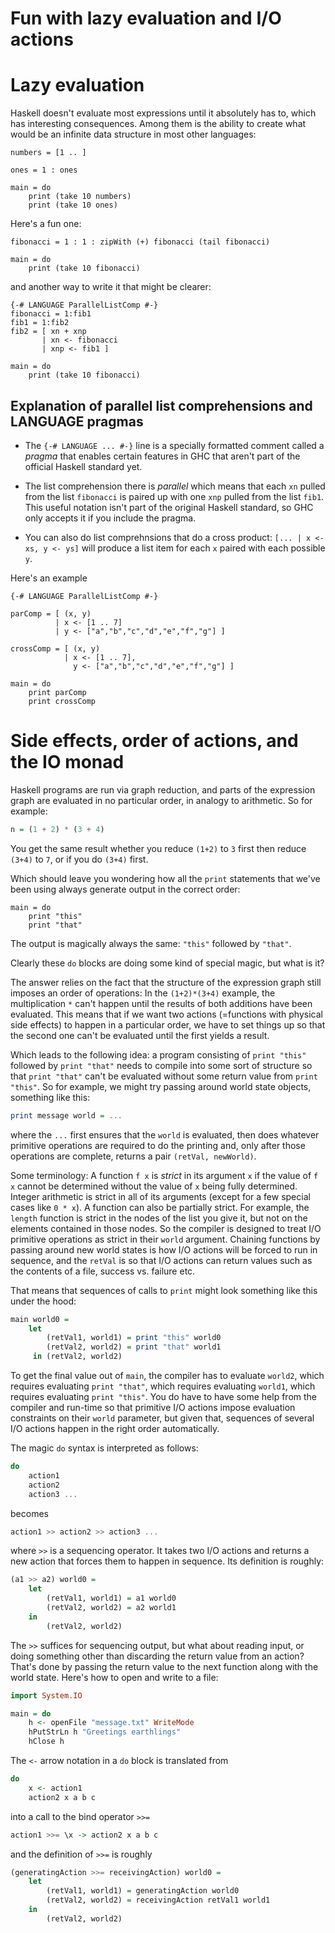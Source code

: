 # Fun with lazy evaluation and I/O actions

# Lazy evaluation

Haskell doesn't evaluate most expressions until it absolutely has to, which has interesting consequences.  Among them is the
ability to create what would be an infinite data structure in most other languages:

``` active haskell
numbers = [1 .. ]

ones = 1 : ones

main = do
    print (take 10 numbers)
    print (take 10 ones)
```

Here's a fun one:

```active haskell
fibonacci = 1 : 1 : zipWith (+) fibonacci (tail fibonacci)

main = do
    print (take 10 fibonacci)
```

and another way to write it that might be clearer:

``` active haskell
{-# LANGUAGE ParallelListComp #-}
fibonacci = 1:fib1
fib1 = 1:fib2
fib2 = [ xn + xnp 
       | xn <- fibonacci
       | xnp <- fib1 ]

main = do
    print (take 10 fibonacci)
```

## Explanation of parallel list comprehensions and LANGUAGE pragmas

- The `{-# LANGUAGE ... #-}` line is a specially formatted comment called a *pragma* that enables certain features in GHC that aren't part of the official Haskell standard yet.

- The list comprehension there is *parallel* which means that each `xn` pulled from the list `fibonacci` is paired up with one `xnp` pulled from the list `fib1`.  This useful notation isn't part of the original Haskell standard, so GHC only accepts it if you include the pragma. 

- You can also do list comprehnsions that do a cross product: `[... | x <- xs, y <- ys]` will produce a list item for each `x` paired with each possible `y`.

Here's an example

``` active haskell
{-# LANGUAGE ParallelListComp #-}

parComp = [ (x, y) 
          | x <- [1 .. 7] 
          | y <- ["a","b","c","d","e","f","g"] ]
          
crossComp = [ (x, y) 
            | x <- [1 .. 7], 
              y <- ["a","b","c","d","e","f","g"] ]

main = do
    print parComp
    print crossComp
```


# Side effects, order of actions, and the IO monad

Haskell programs are run via graph reduction, and parts of the expression graph are evaluated in no particular order, in analogy to arithmetic.  So for example:

``` haskell
n = (1 + 2) * (3 + 4)
```

You get the same result whether you reduce `(1+2)` to `3` first then reduce `(3+4)` to `7`, or if you do `(3+4)` first.

Which should leave you wondering how all the `print` statements that we've been using always generate output in the correct order:

``` active haskell
main = do
    print "this"
    print "that"
```
The output is magically always the same: `"this"` followed by `"that"`.

Clearly these `do` blocks are doing some kind of special magic, but what is it?

The answer relies on the fact that the structure of the expression graph still imposes an order of operations:  In the `(1+2)*(3+4)` example, the multiplication `*` can't happen until the results of both additions have been evaluated.  This means that if we want two actions (=functions with physical side effects) to happen in a particular order, we have to set things up so that the second one can't be evaluated until the first yields a result.

Which leads to the following idea: a program consisting of `print "this"` followed by `print "that"` needs to compile into some sort of structure so that `print "that"` can't be evaluated without some return value from `print "this"`.  So for example, we might try passing around world state objects, something like this: 

``` haskell
print message world = ...
```
where the `...` first ensures that the `world` is evaluated, then does whatever primitive operations are required to do the printing and, only after those operations are complete, returns a pair `(retVal, newWorld)`.

Some terminology: A function `f x` is *strict* in its argument `x` if the value of `f x` cannot be determined without the value of `x` being fully determined.  Integer arithmetic is strict in all of its arguments (except for a few special cases like `0 * x`).  A function can also be partially strict.  For example, the `length` function is strict in the nodes of the list you give it, but not on the elements contained in those nodes.  So the compiler is designed to treat I/O primitive operations as strict in their `world` argument.  Chaining functions by passing around new world states is how I/O actions will be forced to run in sequence, and the `retVal` is so that I/O actions can return values such as the contents of a file, success vs. failure etc.

That means that sequences of calls to `print`  might look something like this under the hood:

``` haskell
main world0 =
    let
        (retVal1, world1) = print "this" world0
        (retVal2, world2) = print "that" world1
     in (retVal2, world2)
```

To get the final value out of `main`, the compiler has to evaluate `world2`, which requires evaluating `print "that"`, which requires evaluating `world1`, which requires evaluating `print "this"`.  You do have to have some help from the compiler and run-time so that primitive I/O actions impose evaluation constraints on their `world` parameter, but given that, sequences of several I/O actions happen in the right order automatically.

The magic `do` syntax is interpreted as follows:

``` haskell
do
    action1
    action2
    action3 ...
```
becomes
``` haskell
action1 >> action2 >> action3 ...
```
where `>>` is a sequencing operator.  It takes two I/O actions and returns a new action that forces them to happen in sequence.  Its definition is roughly:
``` haskell
(a1 >> a2) world0 =
    let
        (retVal1, world1) = a1 world0
        (retVal2, world2) = a2 world1
    in
        (retVal2, world2)
```

The `>>` suffices for sequencing output, but what about reading input, or doing something other than discarding the return value from an action?  That's done by passing the return value to the next function along with the world state.  Here's how to open and write to a file:

``` haskell
import System.IO

main = do
    h <- openFile "message.txt" WriteMode
    hPutStrLn h "Greetings earthlings"
    hClose h
```

The `<-` arrow notation in a `do` block is translated from
``` haskell
do
    x <- action1
    action2 x a b c
```
into a call to the bind operator `>>=`
``` haskell
action1 >>= \x -> action2 x a b c
```
and the definition of `>>=` is roughly
``` haskell
(generatingAction >>= receivingAction) world0 =
    let
        (retVal1, world1) = generatingAction world0
        (retVal2, world2) = receivingAction retVal1 world1
    in
        (retVal2, world2)
```